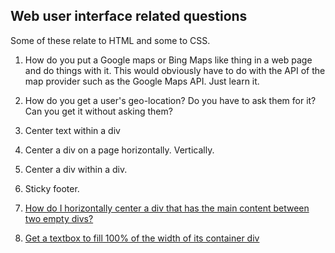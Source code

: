 ## Web user interface related questions

Some of these relate to HTML and some to CSS.

1. How do you put a Google maps or Bing Maps like thing in a web page and do things with it. This would obviously have to do with the API of the map provider such as the Google Maps API. Just learn it.

2. How do you get a user's geo-location? Do you have to ask them for it? Can you get it without asking them?

3. Center text within a div

4. Center a div on a page horizontally. Vertically.

5. Center a div within a div.

6. Sticky footer.

7. [How do I horizontally center a div that has the main content between two empty divs?](https://stackoverflow.com/q/47540255/303685)

8. [Get a textbox to fill 100% of the width of its container div](https://stackoverflow.com/q/47325134/303685)
